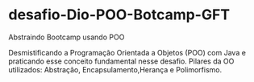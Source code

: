# desafio-Dio-POO-Botcamp-GFT
Abstraindo Bootcamp usando POO

Desmistificando a Programação Orientada a Objetos (POO) com Java e praticando esse conceito fundamental nesse desafio. 
Pilares da OO utilizados: Abstração, Encapsulamento,Herança e Polimorfismo. 
